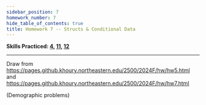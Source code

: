 ```yaml
---
sidebar_position: 7
homework_number: 7
hide_table_of_contents: true
title: Homework 7 -- Structs & Conditional Data
---
```



**Skills Practiced: [4](/skills/#(4)), [11](/skills/#(11)), [12](/skills/#(12))**

---


Draw from https://pages.github.khoury.northeastern.edu/2500/2024F/hw/hw5.html and   https://pages.github.khoury.northeastern.edu/2500/2024F/hw/hw7.html

(Demographic problems)
